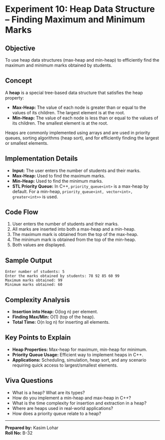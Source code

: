 # Experiment 10: Heap Data Structure – Finding Maximum and Minimum Marks

## Objective

To use heap data structures (max-heap and min-heap) to efficiently find the maximum and minimum marks obtained by students.

## Concept

A **heap** is a special tree-based data structure that satisfies the heap property:
- **Max-Heap:** The value of each node is greater than or equal to the values of its children. The largest element is at the root.
- **Min-Heap:** The value of each node is less than or equal to the values of its children. The smallest element is at the root.

Heaps are commonly implemented using arrays and are used in priority queues, sorting algorithms (heap sort), and for efficiently finding the largest or smallest elements.

## Implementation Details

- **Input:** The user enters the number of students and their marks.
- **Max-Heap:** Used to find the maximum marks.
- **Min-Heap:** Used to find the minimum marks.
- **STL Priority Queue:** In C++, `priority_queue<int>` is a max-heap by default. For a min-heap, `priority_queue<int, vector<int>, greater<int>>` is used.

## Code Flow

1. User enters the number of students and their marks.
2. All marks are inserted into both a max-heap and a min-heap.
3. The maximum mark is obtained from the top of the max-heap.
4. The minimum mark is obtained from the top of the min-heap.
5. Both values are displayed.

## Sample Output

```
Enter number of students: 5
Enter the marks obtained by students: 78 92 85 60 99
Maximum marks obtained: 99
Minimum marks obtained: 60
```

## Complexity Analysis

- **Insertion into Heap:** O(log n) per element.
- **Finding Max/Min:** O(1) (top of the heap).
- **Total Time:** O(n log n) for inserting all elements.

## Key Points to Explain

- **Heap Properties:** Max-heap for maximum, min-heap for minimum.
- **Priority Queue Usage:** Efficient way to implement heaps in C++.
- **Applications:** Scheduling, simulation, heap sort, and any scenario requiring quick access to largest/smallest elements.

## Viva Questions

- What is a heap? What are its types?
- How do you implement a min-heap and max-heap in C++?
- What is the time complexity for insertion and extraction in a heap?
- Where are heaps used in real-world applications?
- How does a priority queue relate to a heap?

---

**Prepared by:** Kasim Lohar  
**Roll No:** B-32

